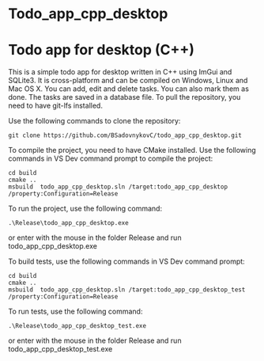 Todo_app_cpp_desktop
=====================
# Todo app for desktop (C++)
This is a simple todo app for desktop written in C++ using ImGui and SQLite3. It is cross-platform and can be compiled on Windows, Linux and Mac OS X.
You can add, edit and delete tasks. You can also mark them as done. The tasks are saved in a database file.
To pull the repository, you need to have git-lfs installed.

Use the following commands to clone the repository:
```
git clone https://github.com/BSadovnykovC/todo_app_cpp_desktop.git
```

To compile the project, you need to have CMake installed. Use the following commands in VS Dev command prompt to compile the project:
```mkdir build
cd build
cmake ..
msbuild  todo_app_cpp_desktop.sln /target:todo_app_cpp_desktop /property:Configuration=Release
```
To run the project, use the following command:
```
.\Release\todo_app_cpp_desktop.exe
```


or enter with the mouse in the folder Release and run todo_app_cpp_desktop.exe

To build tests, use the following commands in VS Dev command prompt:
```mkdir build
cd build
cmake ..
msbuild  todo_app_cpp_desktop.sln /target:todo_app_cpp_desktop_test /property:Configuration=Release
```
To run tests, use the following command:
```
.\Release\todo_app_cpp_desktop_test.exe
```

or enter with the mouse in the folder Release and run todo_app_cpp_desktop_test.exe